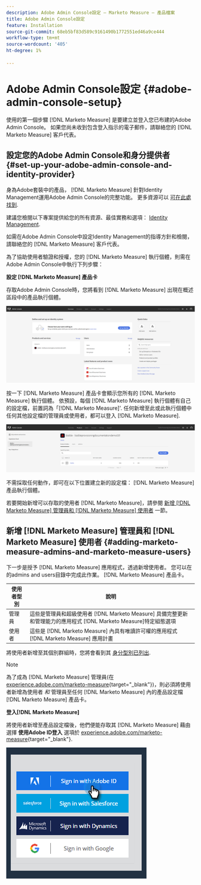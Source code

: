 ```yaml
---
description: Adobe Admin Console設定 — Marketo Measure — 產品檔案
title: Adobe Admin Console設定
feature: Installation
source-git-commit: 68eb5bf83d589c9161490b1772551ed46a9ce444
workflow-type: tm+mt
source-wordcount: '405'
ht-degree: 1%

---
```


# Adobe Admin Console設定 {#adobe-admin-console-setup}

使用的第一個步驟 [!DNL Marketo Measure] 是要建立並登入您已布建的Adobe Admin Console。 如果您尚未收到包含登入指示的電子郵件，請聯絡您的 [!DNL Marketo Measure] 客戶代表。

## 設定您的Adobe Admin Console和身分提供者 {#set-up-your-adobe-admin-console-and-identity-provider}

身為Adobe套裝中的產品， [!DNL Marketo Measure] 針對Identity Management運用Adobe Admin Console的完整功能。 更多資源可以 [可在此處找到](https://helpx.adobe.com/tw/enterprise/using/admin-console.html).

建議您檢閱以下專案提供給您的所有資源、最佳實務和選項： [Identity Management](https://helpx.adobe.com/enterprise/using/set-up-identity.html).

如需在Adobe Admin Console中設定Identity Management的指導方針和檢閱，請聯絡您的 [!DNL Marketo Measure] 客戶代表。

為了協助使用者驗證和授權，您的 [!DNL Marketo Measure] 執行個體，則需在Adobe Admin Console中執行下列步驟：

**設定 [!DNL Marketo Measure] 產品卡**

存取Adobe Admin Console時，您將看到 [!DNL Marketo Measure] 出現在概述區段中的產品執行個體。

![](assets/adobe-admin-console-setup-1.png)

按一下 [!DNL Marketo Measure] 產品卡會顯示您所有的 [!DNL Marketo Measure] 執行個體。 依預設，每個 [!DNL Marketo Measure] 執行個體有自己的設定檔，前置詞為「[!DNL Marketo Measure]&#39;. 任何新增至此或此執行個體中任何其他設定檔的管理員或使用者，都可以登入 [!DNL Marketo Measure].

![](assets/adobe-admin-console-setup-2.png)

不需採取任何動作，即可在以下位置建立新的設定檔： [!DNL Marketo Measure] 產品執行個體。

若要開始新增可以存取的使用者 [!DNL Marketo Measure]，請參閱 [新增 [!DNL Marketo Measure] 管理員和 [!DNL Marketo Measure] 使用者](#adding-marketo-measure-admins-and-marketo-measure-users) 一節。

## 新增 [!DNL Marketo Measure] 管理員和 [!DNL Marketo Measure] 使用者 {#adding-marketo-measure-admins-and-marketo-measure-users}

下一步是授予 [!DNL Marketo Measure] 應用程式，透過新增使用者。 您可以在的admins and users目錄中完成此作業。 [!DNL Marketo Measure] 產品卡。

| 使用者型別 | 說明 |
|---|---|
| 管理員 | 這些是管理員和超級使用者 [!DNL Marketo Measure] 具備完整更新和管理能力的應用程式 [!DNL Marketo Measure]特定組態選項 |
| 使用者 | 這些是 [!DNL Marketo Measure] 內具有唯讀許可權的應用程式 [!DNL Marketo Measure] 應用計畫 |

將使用者新增至其個別群組時，您將會看到其 [身分型別已列出](https://helpx.adobe.com/enterprise/admin-guide.html/enterprise/using/set-up-identity.ug.html).

>[!NOTE]
>
>為了成為 [!DNL Marketo Measure] 管理員(在 [experience.adobe.com/marketo-measure](https://experience.adobe.com/marketo-measure){target="_blank"})，則必須將使用者新增為使用者 _和_ 管理員至任何 [!DNL Marketo Measure] 內的產品設定檔 [!DNL Marketo Measure] 產品卡。

**登入[!DNL Marketo Measure]**

將使用者新增至產品設定檔後，他們便能存取其 [!DNL Marketo Measure] 藉由選擇 **使用Adobe ID登入** 選項於 [experience.adobe.com/marketo-measure](https://experience.adobe.com/marketo-measure){target="_blank"}.

![](assets/adobe-admin-console-setup-3.png)

